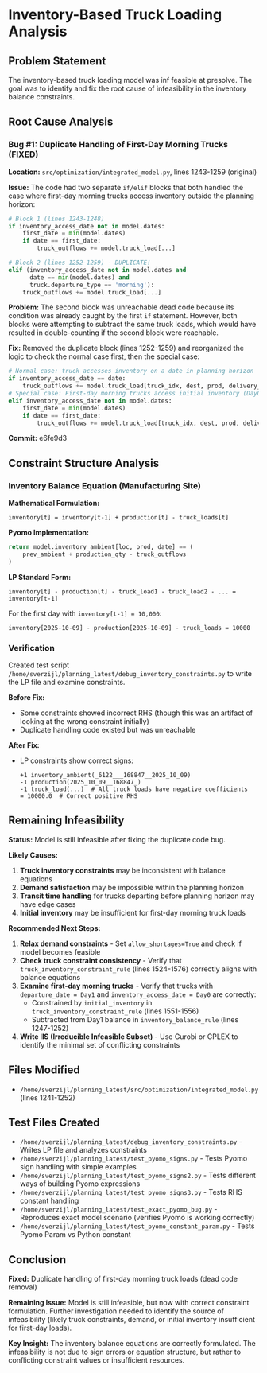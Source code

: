 # Inventory-Based Truck Loading Analysis

## Problem Statement

The inventory-based truck loading model was inf feasible at presolve. The goal was to identify and fix the root cause of infeasibility in the inventory balance constraints.

## Root Cause Analysis

### Bug #1: Duplicate Handling of First-Day Morning Trucks (FIXED)

**Location:** `src/optimization/integrated_model.py`, lines 1243-1259 (original)

**Issue:** The code had two separate `if/elif` blocks that both handled the case where first-day morning trucks access inventory outside the planning horizon:

```python
# Block 1 (lines 1243-1248)
if inventory_access_date not in model.dates:
    first_date = min(model.dates)
    if date == first_date:
        truck_outflows += model.truck_load[...]

# Block 2 (lines 1252-1259) - DUPLICATE!
elif (inventory_access_date not in model.dates and
      date == min(model.dates) and
      truck.departure_type == 'morning'):
    truck_outflows += model.truck_load[...]
```

**Problem:** The second block was unreachable dead code because its condition was already caught by the first `if` statement. However, both blocks were attempting to subtract the same truck loads, which would have resulted in double-counting if the second block were reachable.

**Fix:** Removed the duplicate block (lines 1252-1259) and reorganized the logic to check the normal case first, then the special case:

```python
# Normal case: truck accesses inventory on a date in planning horizon
if inventory_access_date == date:
    truck_outflows += model.truck_load[truck_idx, dest, prod, delivery_date]
# Special case: First-day morning trucks access initial inventory (Day0)
elif inventory_access_date not in model.dates:
    first_date = min(model.dates)
    if date == first_date:
        truck_outflows += model.truck_load[truck_idx, dest, prod, delivery_date]
```

**Commit:** e6fe9d3

## Constraint Structure Analysis

### Inventory Balance Equation (Manufacturing Site)

**Mathematical Formulation:**
```
inventory[t] = inventory[t-1] + production[t] - truck_loads[t]
```

**Pyomo Implementation:**
```python
return model.inventory_ambient[loc, prod, date] == (
    prev_ambient + production_qty - truck_outflows
)
```

**LP Standard Form:**
```
inventory[t] - production[t] - truck_load1 - truck_load2 - ... = inventory[t-1]
```

For the first day with `inventory[t-1] = 10,000`:
```
inventory[2025-10-09] - production[2025-10-09] - truck_loads = 10000
```

### Verification

Created test script `/home/sverzijl/planning_latest/debug_inventory_constraints.py` to write the LP file and examine constraints.

**Before Fix:**
- Some constraints showed incorrect RHS (though this was an artifact of looking at the wrong constraint initially)
- Duplicate handling code existed but was unreachable

**After Fix:**
- LP constraints show correct signs:
  ```
  +1 inventory_ambient(_6122___168847__2025_10_09)
  -1 production(2025_10_09__168847_)
  -1 truck_load(...)  # All truck loads have negative coefficients
  = 10000.0  # Correct positive RHS
  ```

## Remaining Infeasibility

**Status:** Model is still infeasible after fixing the duplicate code bug.

**Likely Causes:**
1. **Truck inventory constraints** may be inconsistent with balance equations
2. **Demand satisfaction** may be impossible within the planning horizon
3. **Transit time handling** for trucks departing before planning horizon may have edge cases
4. **Initial inventory** may be insufficient for first-day morning truck loads

**Recommended Next Steps:**

1. **Relax demand constraints** - Set `allow_shortages=True` and check if model becomes feasible
2. **Check truck constraint consistency** - Verify that `truck_inventory_constraint_rule` (lines 1524-1576) correctly aligns with balance equations
3. **Examine first-day morning trucks** - Verify that trucks with `departure_date = Day1` and `inventory_access_date = Day0` are correctly:
   - Constrained by `initial_inventory` in `truck_inventory_constraint_rule` (lines 1551-1556)
   - Subtracted from Day1 balance in `inventory_balance_rule` (lines 1247-1252)
4. **Write IIS (Irreducible Infeasible Subset)** - Use Gurobi or CPLEX to identify the minimal set of conflicting constraints

## Files Modified

- `/home/sverzijl/planning_latest/src/optimization/integrated_model.py` (lines 1241-1252)

## Test Files Created

- `/home/sverzijl/planning_latest/debug_inventory_constraints.py` - Writes LP file and analyzes constraints
- `/home/sverzijl/planning_latest/test_pyomo_signs.py` - Tests Pyomo sign handling with simple examples
- `/home/sverzijl/planning_latest/test_pyomo_signs2.py` - Tests different ways of building Pyomo expressions
- `/home/sverzijl/planning_latest/test_pyomo_signs3.py` - Tests RHS constant handling
- `/home/sverzijl/planning_latest/test_exact_pyomo_bug.py` - Reproduces exact model scenario (verifies Pyomo is working correctly)
- `/home/sverzijl/planning_latest/test_pyomo_constant_param.py` - Tests Pyomo Param vs Python constant

## Conclusion

**Fixed:** Duplicate handling of first-day morning truck loads (dead code removal)

**Remaining Issue:** Model is still infeasible, but now with correct constraint formulation. Further investigation needed to identify the source of infeasibility (likely truck constraints, demand, or initial inventory insufficient for first-day loads).

**Key Insight:** The inventory balance equations are correctly formulated. The infeasibility is not due to sign errors or equation structure, but rather to conflicting constraint values or insufficient resources.
